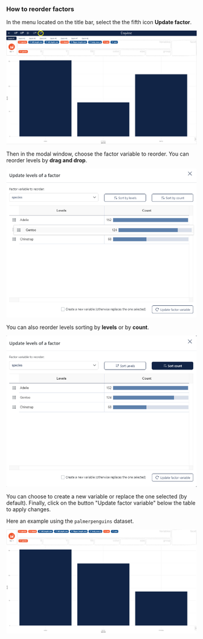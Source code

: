 
### How to reorder factors

In the menu located on the title bar, select the the fifth icon **Update factor**. 

![](figures/how-to-reorder-factors-1.png)

Then in the modal window, choose the factor variable to reorder. You can reorder levels by **drag and drop**.

![](figures/how-to-reorder-factors-2.png)

You can also reorder levels sorting by **levels** or by **count**.

![](figures/how-to-reorder-factors-3.png)

You can choose to create a new variable or replace the one selected (by default).
Finally, click on the button "Update factor variable" below the table to apply changes.

Here an example using the `palmerpenguins` dataset.

![](figures/how-to-reorder-factors-4.png)